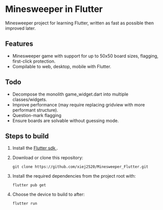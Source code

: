 # Minesweeper in Flutter

Minesweeper project for learning Flutter, written as fast as possible then improved later.

## Features

* Minesweeper game with support for up to 50x50 board sizes, flagging, first-click protection.
* Compilable to web, desktop, mobile with Flutter.

## Todo 

* Decompose the monolith game_widget.dart into multiple classes/widgets.
* Improve performance (may require replacing gridview with more performant structure).
* Question-mark flagging
* Ensure boards are solvable without guessing mode.

## Steps to build

1. Install the [Flutter sdk ](https://docs.flutter.dev/get-started/install).
2. Download or clone this repository:

    `git clone https://github.com/xiej2520/Minesweeper_Flutter.git`

3. Install the required dependencies from the project root with:

    `flutter pub get`

4. Choose the device to build to after:

    `flutter run`
